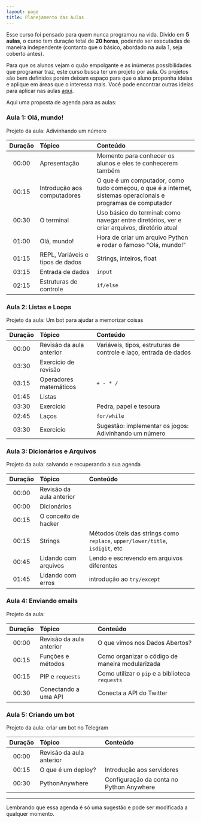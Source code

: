 ```yaml
---
layout: page
title: Planejamento das Aulas
---
```


Esse curso foi pensado para quem nunca programou na vida.
Divido em **5 aulas**, o curso tem duração total de **20 horas**,
podendo ser executadas de maneira independente (contanto que
o básico, abordado na aula 1, seja coberto antes).

Para que os alunos vejam o quão empolgante e as inúmeras
possibilidades que programar traz, este curso busca ter um projeto
por aula. Os projetos são bem definidos porém deixam espaço para
que o aluno proponha ideias e aplique em áreas que o interessa mais.
Você pode encontrar outras ideias para aplicar nas aulas [aqui](/pages/ideias/).

Aqui uma proposta de agenda para as aulas:

### Aula 1: Olá, mundo!

Projeto da aula: Adivinhando um número

| Duração     | Tópico          | Conteúdo  |
| :---------: | :------------- | :----- |
| 00:00       | Apresentação  | Momento para conhecer os alunos e eles te conhecerem também |
| 00:15       | Introdução aos computadores | O que é um computador, como tudo começou, o que é a internet, sistemas operacionais e programas de computador |
| 00:30       | O terminal | Uso básico do terminal: como navegar entre diretórios, ver e criar arquivos, diretório atual |
| 01:00       | Olá, mundo! | Hora de criar um arquivo Python e rodar o famoso "Olá, mundo!" |
| 01:15       | REPL, Variáveis e tipos de dados | Strings, inteiros, float |
| 03:15       | Entrada de dados | `input` |
| 02:15       | Estruturas de controle | `if/else` |

### Aula 2: Listas e Loops

Projeto da aula: Um bot para ajudar a memorizar coisas

| Duração     | Tópico          | Conteúdo  |
| :---------: | :------------- | :----- |
| 00:00       | Revisão da aula anterior | Variáveis, tipos, estruturas de controle e laço, entrada de dados |
| 03:30       | Exercício de revisão |  |
| 03:15       | Operadores matemáticos | `+ - * /` |
| 01:45       | Listas |  |
| 03:30       | Exercício | Pedra, papel e tesoura |
| 02:45       | Laços | `for/while` |
| 03:30       | Exercício | Sugestão: implementar os jogos: Adivinhando um número |

### Aula 3: Dicionários e Arquivos

Projeto da aula: salvando e recuperando a sua agenda

| Duração     | Tópico          | Conteúdo  |
| :---------: | :------------- | :----- |
| 00:00       | Revisão da aula anterior |  |
| 00:00       | Dicionários |  |
| 00:15       | O conceito de hacker |  |
| 00:15       | Strings | Métodos úteis das strings como `replace`, `upper/lower/title`, `isdigit`, etc |
| 00:45       | Lidando com arquivos | Lendo e escrevendo em arquivos diferentes |
| 01:45       | Lidando com erros    | introdução ao `try/except` |

### Aula 4: Enviando emails

Projeto da aula:

| Duração     | Tópico          | Conteúdo  |
| :---------: | :------------- | :----- |
| 00:00       | Revisão da aula anterior | O que vimos nos Dados Abertos? |
| 00:15       | Funções e métodos | Como organizar o código de maneira modularizada |
| 00:15       | PIP e `requests` | Como utilizar o `pip` e a biblioteca `requests` |
| 00:30       | Conectando a uma API | Conecta a API do Twitter |

### Aula 5: Criando um bot

Projeto da aula: criar um bot no Telegram

| Duração     | Tópico          | Conteúdo  |
| :---------: | :------------- | :----- |
| 00:00       | Revisão da aula anterior |  |
| 00:15       | O que é um deploy? | Introdução aos servidores |
| 00:30       | PythonAnywhere | Configuração da conta no Python Anywhere |

---

Lembrando que essa agenda é só uma sugestão e pode ser modificada a qualquer momento.
